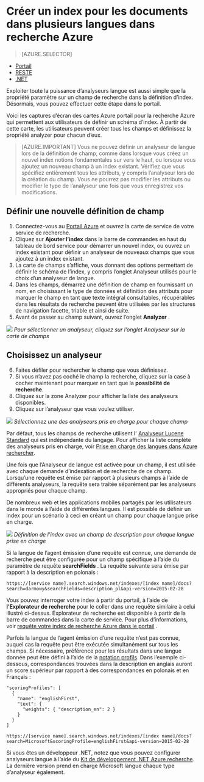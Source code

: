 <properties
   pageTitle="Créer un index pour les documents dans plusieurs langues dans Azure recherche | Microsoft Azure | Service de recherche cloud hébergé"
   description=" Recherche Azure prend en charge 56 langues, exploiter les analyseurs langue à partir de la technologie Lucene et en langage naturel de traitement de Microsoft."
   services="search"
   documentationCenter=""
   authors="yahnoosh"
   manager="pablocas"
   editor=""/>

<tags
   ms.service="search"
   ms.devlang="na"
   ms.workload="search"
   ms.topic="article"
   ms.tgt_pltfrm="na"
   ms.date="07/14/2016"
   ms.author="jlembicz"/>

# <a name="create-an-index-for-documents-in-multiple-languages-in-azure-search"></a>Créer un index pour les documents dans plusieurs langues dans recherche Azure
> [AZURE.SELECTOR]
- [Portail](search-language-support.md)
- [RESTE](https://msdn.microsoft.com/library/azure/dn879793.aspx)
- [.NET](https://msdn.microsoft.com/library/azure/microsoft.azure.search.models.analyzername.aspx)

Exploiter toute la puissance d’analyseurs langue est aussi simple que la propriété paramètre sur un champ de recherche dans la définition d’index. Désormais, vous pouvez effectuer cette étape dans le portail.

Voici les captures d’écran des cartes Azure portail pour la recherche Azure qui permettent aux utilisateurs de définir un schéma d’index. À partir de cette carte, les utilisateurs peuvent créer tous les champs et définissez la propriété analyzer pour chacun d’eux.

> [AZURE.IMPORTANT] Vous ne pouvez définir un analyseur de langue lors de la définition de champ, comme dans lorsque vous créez un nouvel index notions fondamentales sur vers le haut, ou lorsque vous ajoutez un nouveau champ à un index existant. Vérifiez que vous spécifiez entièrement tous les attributs, y compris l’analyseur lors de la création du champ. Vous ne pourrez pas modifier les attributs ou modifier le type de l’analyseur une fois que vous enregistrez vos modifications.

## <a name="define-a-new-field-definition"></a>Définir une nouvelle définition de champ

1. Connectez-vous au [Portail Azure](https://portal.azure.com) et ouvrez la carte de service de votre service de recherche.
2. Cliquez sur **Ajouter l’index** dans la barre de commandes en haut du tableau de bord service pour démarrer un nouvel index, ou ouvrez un index existant pour définir un analyseur de nouveaux champs que vous ajoutez à un index existant.
3. La carte de champs s’affiche, vous donnant des options permettant de définir le schéma de l’index, y compris l’onglet Analyseur utilisés pour le choix d’un analyseur de langue.
4. Dans les champs, démarrez une définition de champ en fournissant un nom, en choisissant le type de données et définition des attributs pour marquer le champ en tant que texte intégral consultables, récupérables dans les résultats de recherche peuvent être utilisées par les structures de navigation facette, triable et ainsi de suite. 
5. Avant de passer au champ suivant, ouvrez l’onglet **Analyzer** . 

   
![][1]
*Pour sélectionner un analyseur, cliquez sur l’onglet Analyseur sur la carte de champs*

## <a name="choose-an-analyzer"></a>Choisissez un analyseur

6. Faites défiler pour rechercher le champ que vous définissez. 
7. Si vous n’avez pas coché le champ la recherche, cliquez sur la case à cocher maintenant pour marquer en tant que la **possibilité de recherche**.
8. Cliquez sur la zone Analyzer pour afficher la liste des analyseurs disponibles.
9. Cliquez sur l’analyseur que vous voulez utiliser.

![][2]
*Sélectionnez une des analyseurs pris en charge pour chaque champ*

Par défaut, tous les champs de recherche utilisent l' [Analyseur Lucene Standard](http://lucene.apache.org/core/4_10_0/analyzers-common/org/apache/lucene/analysis/standard/StandardAnalyzer.html) qui est indépendante du langage. Pour afficher la liste complète des analyseurs pris en charge, voir [Prise en charge des langues dans Azure rechercher](https://msdn.microsoft.com/library/azure/dn879793.aspx).

Une fois que l’Analyseur de langue est activée pour un champ, il est utilisée avec chaque demande d’indexation et de recherche de ce champ. Lorsqu’une requête est émise par rapport à plusieurs champs à l’aide de différents analyseurs, la requête sera traitée séparément par les analyseurs appropriés pour chaque champ.

De nombreux web et les applications mobiles partagés par les utilisateurs dans le monde à l’aide de différentes langues. Il est possible de définir un index pour un scénario à ceci en créant un champ pour chaque langue prise en charge.

![][3]
*Définition de l’index avec un champ de description pour chaque langue prise en charge*

Si la langue de l’agent émission d’une requête est connue, une demande de recherche peut être configurée pour un champ spécifique à l’aide du paramètre de requête **searchFields** . La requête suivante sera émise par rapport à la description en polonais :

`https://[service name].search.windows.net/indexes/[index name]/docs?search=darmowy&searchFields=description_pl&api-version=2015-02-28`

Vous pouvez interroger votre index à partir du portail, à l’aide de **l’Explorateur de recherche** pour le coller dans une requête similaire à celui illustré ci-dessus. Explorateur de recherche est disponible à partir de la barre de commandes dans la carte de service. Pour plus d’informations, voir [requête votre index de recherche Azure dans le portail](search-explorer.md) .

Parfois la langue de l’agent émission d’une requête n’est pas connue, auquel cas la requête peut être exécutée simultanément sur tous les champs. Si nécessaire, préférence pour les résultats dans une langue donnée peut être défini à l’aide de la [notation profils](https://msdn.microsoft.com/library/azure/dn798928.aspx). Dans l’exemple ci-dessous, correspondances trouvées dans la description en anglais auront un score supérieur par rapport à des correspondances en polonais et en Français :

    "scoringProfiles": [
      {
        "name": "englishFirst",
        "text": {
          "weights": { "description_en": 2 }
        }
      }
    ]

`https://[service name].search.windows.net/indexes/[index name]/docs?search=Microsoft&scoringProfile=englishFirst&api-version=2015-02-28`

Si vous êtes un développeur .NET, notez que vous pouvez configurer analyseurs langue à l’aide du [Kit de développement .NET Azure recherche](http://www.nuget.org/packages/Microsoft.Azure.Search). La dernière version prend en charge Microsoft langue chaque type d’analyseur également.

<!-- Image References -->
[1]: ./media/search-language-support/AnalyzerTab.png
[2]: ./media/search-language-support/SelectAnalyzer.png
[3]: ./media/search-language-support/IndexDefinition.png
